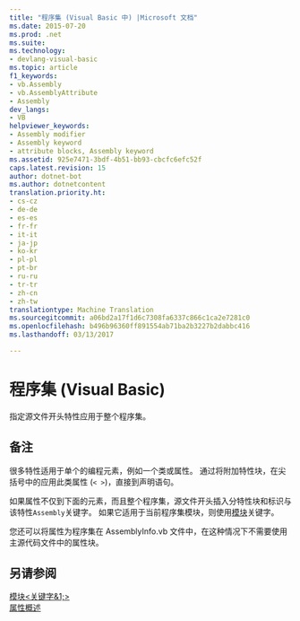 ```yaml
---
title: "程序集 (Visual Basic 中) |Microsoft 文档"
ms.date: 2015-07-20
ms.prod: .net
ms.suite: 
ms.technology:
- devlang-visual-basic
ms.topic: article
f1_keywords:
- vb.Assembly
- vb.AssemblyAttribute
- Assembly
dev_langs:
- VB
helpviewer_keywords:
- Assembly modifier
- Assembly keyword
- attribute blocks, Assembly keyword
ms.assetid: 925e7471-3bdf-4b51-bb93-cbcfc6efc52f
caps.latest.revision: 15
author: dotnet-bot
ms.author: dotnetcontent
translation.priority.ht:
- cs-cz
- de-de
- es-es
- fr-fr
- it-it
- ja-jp
- ko-kr
- pl-pl
- pt-br
- ru-ru
- tr-tr
- zh-cn
- zh-tw
translationtype: Machine Translation
ms.sourcegitcommit: a06bd2a17f1d6c7308fa6337c866c1ca2e7281c0
ms.openlocfilehash: b496b96360ff891554ab71ba2b3227b2dabbc416
ms.lasthandoff: 03/13/2017

---
```

# <a name="assembly-visual-basic"></a>程序集 (Visual Basic)
指定源文件开头特性应用于整个程序集。  
  
## <a name="remarks"></a>备注  
 很多特性适用于单个的编程元素，例如一个类或属性。 通过将附加特性块，在尖括号中的应用此类属性 (`< >`)，直接到声明语句。  
  
 如果属性不仅到下面的元素，而且整个程序集，源文件开头插入分特性块和标识与该特性`Assembly`关键字。 如果它适用于当前程序集模块，则使用[模块](../../../visual-basic/language-reference/modifiers/module-keyword.md)关键字。  
  
 您还可以将属性为程序集在 AssemblyInfo.vb 文件中，在这种情况下不需要使用主源代码文件中的属性块。  
  
## <a name="see-also"></a>另请参阅  
 [模块\<关键字&1;>](../../../visual-basic/language-reference/modifiers/module-keyword.md)   
 [属性概述](../../../visual-basic/programming-guide/concepts/attributes/index.md)


